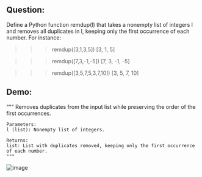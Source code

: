 ## Question:
Define a Python function remdup(l) that takes a nonempty list of integers l and removes all duplicates in l, keeping only the first occurrence of each number. For instance:

>>> remdup([3,1,3,5])
[3, 1, 5]

>>> remdup([7,3,-1,-5])
[7, 3, -1, -5]

>>> remdup([3,5,7,5,3,7,10])
[3, 5, 7, 10]

## Demo:
 """ 
 Removes duplicates from the input list while preserving the order of the first occurrences.

    Parameters:
    l (list): Nonempty list of integers.

    Returns:
    list: List with duplicates removed, keeping only the first occurrence of each number.
    """

![image](https://github.com/DaRkAnon1mous/Python-Codes-/assets/86824571/75a0c8d7-e7fd-4f46-838b-f5833e133e2e)
